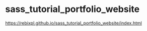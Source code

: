# sass_tutorial_portfolio_website
 
https://rebixpl.github.io/sass_tutorial_portfolio_website/index.html

